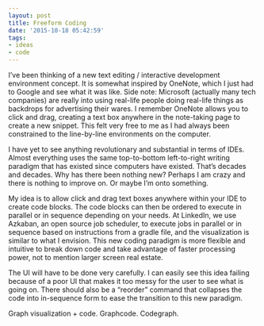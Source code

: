```yaml
---
layout: post
title: Freeform Coding
date: '2015-10-18 05:42:59'
tags:
- ideas
- code
---
```


I’ve been thinking of a new text editing / interactive development environment concept. It is somewhat inspired by OneNote, which I just had to Google and see what it was like. Side note: Microsoft (actually many tech companies) are really into using real-life people doing real-life things as backdrops for advertising their wares. I remember OneNote allows you to click and drag, creating a text box anywhere in the note-taking page to create a new snippet. This felt very free to me as I had always been constrained to the line-by-line environments on the computer.

I have yet to see anything revolutionary and substantial in terms of IDEs. Almost everything uses the same top-to-bottom left-to-right writing paradigm that has existed since computers have existed. That’s decades and decades. Why has there been nothing new? Perhaps I am crazy and there is nothing to improve on. Or maybe I’m onto something.

My idea is to allow click and drag text boxes anywhere within your IDE to create code blocks. The code blocks can then be ordered to execute in parallel or in sequence depending on your needs. At LinkedIn, we use Azkaban, an open source job scheduler, to execute jobs in parallel or in sequence based on instructions from a gradle file, and the visualization is similar to what I envision. This new coding paradigm is more flexible and intuitive to break down code and take advantage of faster processing power, not to mention larger screen real estate.

The UI will have to be done very carefully. I can easily see this idea failing because of a poor UI that makes it too messy for the user to see what is going on. There should also be a “reorder” command that collapses the code into in-sequence form to ease the transition to this new paradigm.

Graph visualization + code. Graphcode. Codegraph.